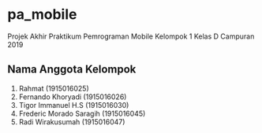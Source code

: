 # pa_mobile
Projek Akhir Praktikum Pemrograman Mobile Kelompok 1 Kelas D Campuran 2019

## Nama Anggota Kelompok
1. Rahmat (1915016025)
2. Fernando Khoryadi (1915016026)
3. Tigor Immanuel H.S (1915016030)
4. Frederic Morado Saragih (1915016045)
5. Radi Wirakusumah (1915016047)

